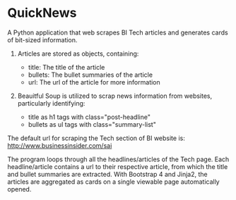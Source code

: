 # QuickNews

A Python application that web scrapes BI Tech articles and generates cards of bit-sized information.

1. Articles are stored as objects, containing:
    - title: The title of the article
    - bullets: The bullet summaries of the article
    - url: The url of the article for more information

2. Beauitful Soup is utilized to scrap news information from websites, particularly identifying:
    - title as h1 tags with class="post-headline"
    - bullets as ul tags with class="summary-list"

The default url for scraping the Tech section of BI website is: http://www.businessinsider.com/sai

The program loops through all the headlines/articles of the Tech page. Each headline/article contains a url to their respective article, from which the title and bullet summaries are extracted. With Bootstrap 4 and Jinja2, the articles are aggregated as cards on a single viewable page automatically opened.